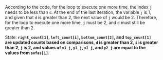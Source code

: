 According to the code, for the loop to execute one more time, the index `j` needs to be less than `d`. At the end of the last iteration, the variable `j` is 1, and given that `d` is greater than 2, the next value of `j` would be 2. Therefore, for the loop to execute one more time, `j` must be 2, and `d` must still be greater than 2. 

State: **`right_count[1]`, `left_count[i]`, `bottom_count[2]`, and `top_count[1]` are updated counts based on comparisons, `d` is greater than 2, `i` is greater than 2, `j` is 2, and values of `x1_j`, `y1_j`, `x2_j`, and `y2_j` are equal to the values from `sofas[1]`.**